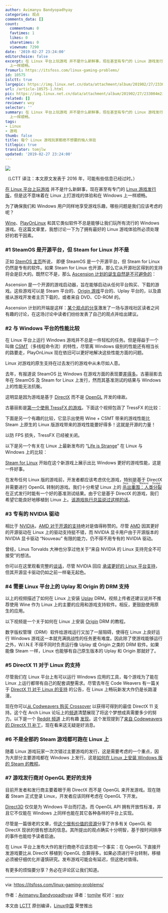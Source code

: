 ```yaml
---
author: Avimanyu Bandyopadhyay
categories: 观点
comments_data: []
count:
  commentnum: 0
  favtimes: 1
  likes: 0
  sharetimes: 0
  viewnum: 7290
date: '2019-02-27 23:24:00'
editorchoice: false
excerpt: 在 Linux 平台上玩游戏 并不是什么新鲜事，现在甚至有专门的 Linux 游戏发行版，但是这不意味着在 Linux 上打游戏的体验和在 Windows
  上一样顺畅。
fromurl: https://itsfoss.com/linux-gaming-problems/
id: 10575
islctt: true
largepic: https://img.linux.net.cn/data/attachment/album/201902/27/233004m2ir2c2q4auusfsc.jpg
url: /article-10575-1.html
pic: https://img.linux.net.cn/data/attachment/album/201902/27/233004m2ir2c2q4auusfsc.jpg.thumb.jpg
related: []
reviewer: wxy
selector: ''
summary: 在 Linux 平台上玩游戏 并不是什么新鲜事，现在甚至有专门的 Linux 游戏发行版，但是这不意味着在 Linux 上打游戏的体验和在 Windows
  上一样顺畅。
tags:
- Linux
- 游戏
thumb: false
title: 每个 Linux 游戏玩家都绝不想要的恼人体验
titlepic: true
translator: tomjlw
updated: '2019-02-27 23:24:00'
---
```


![](/data/attachment/album/201902/27/233004m2ir2c2q4auusfsc.jpg)


（LCTT 译注：本文原文发表于 2016 年，可能有些信息已经过时。）


[在 Linux 平台上玩游戏](https://itsfoss.com/linux-gaming-guide/) 并不是什么新鲜事，现在甚至有专门的 [Linux 游戏发行版](https://itsfoss.com/linux-gaming-distributions/)，但是这不意味着在 Linux 上打游戏的体验和在 Windows 上一样顺畅。


为了确保我们和 Windows 用户同样地享受游戏乐趣，哪些问题是我们应该考虑的呢？


[Wine](https://itsfoss.com/use-windows-applications-linux/)、[PlayOnLinux](https://www.playonlinux.com/en/) 和其它类似软件不总是能够让我们玩所有流行的 Windows 游戏。在这篇文章里，我想讨论一下为了拥有最好的 Linux 游戏体验所必须处理好的若干因素。


### #1 SteamOS 是开源平台，但 Steam for Linux 并不是


正如 [StemOS 主页](http://store.steampowered.com/steamos/)所说， 即便 SteamOS 是一个开源平台，但 Steam for Linux 仍然是专有的软件。如果 Steam for Linux 也开源，那么它从开源社区得到的支持将会是巨大的。既然它不是，那么 [Ascension 计划的诞生自然是不可避免的](http://www.ibtimes.co.uk/reddit-users-want-replace-steam-open-source-game-launcher-project-ascension-1498999)：






Ascension 是一个开源的游戏启动器，旨在能够启动从任何平台购买、下载的游戏。这些游戏可以是 Steam 平台的、[Origin 游戏](https://www.origin.com/)平台的、Uplay 平台的，以及直接从游戏开发者主页下载的，或者来自 DVD、CD-ROM 的。


Ascension 计划的开端是这样：[某个观点的分享](https://www.reddit.com/r/pcmasterrace/comments/33xcvm/we_hate_valves_monopoly_over_pc_gaming_why/)激发了一场与游戏社区读者之间有趣的讨论，在这场讨论中读者们纷纷发表了自己的观点并给出建议。


### #2 与 Windows 平台的性能比较


在 Linux 平台上运行 Windows 游戏并不总是一件轻松的任务。但是得益于一个叫做 [CSMT](https://github.com/wine-compholio/wine-staging/wiki/CSMT)（多线程命令流）的特性，尽管离 Windows 级别的性能还有相当长的路要走，PlayOnLinux 现在依旧可以更好地解决这些性能方面的问题。


Linux 对游戏的原生支持在过去发行的游戏中从未尽如人意。


去年，有报道说 SteamOS 比 Windows 在游戏方面的表现要[差得多](http://arstechnica.com/gaming/2015/11/ars-benchmarks-show-significant-performance-hit-for-steamos-gaming/)。古墓丽影去年在 SteamOS 及 Steam for Linux 上发行，然而其基准测试的结果与 Windows 上的性能无法抗衡。






这明显是因为游戏是基于 [DirectX](https://en.wikipedia.org/wiki/DirectX) 而不是 [OpenGL](https://en.wikipedia.org/wiki/OpenGL) 开发的缘故。


古墓丽影是[第一个使用 TressFX 的游戏](https://www.gamingonlinux.com/articles/tomb-raider-released-for-linux-video-thoughts-port-report-included-the-first-linux-game-to-use-tresfx.7124)。下面这个视频包涵了 TressFX 的比较：






下面是另一个有趣的比较，它显示出使用 Wine + CSMT 带来的游戏性能比 Steam 上原生的 Linux 版游戏带来的游戏性能要好得多！这就是开源的力量！






以防 FPS 损失，TressFX 已经被关闭。


以下是另一个有关在 Linux 上最新发布的 “[Life is Strange](http://lifeisstrange.com/)” 在 Linux 与 Windows 上的比较：






[Steam for Linux](https://itsfoss.com/install-steam-ubuntu-linux/) 开始在这个新游戏上展示出比 Windows 更好的游戏性能，这是一件好事。


在发布任何 Linux 版的游戏前，开发者都应该考虑优化游戏，特别是基于 DirectX 并需要进行 OpenGL 转制的游戏。我们十分希望 Linux 上的<ruby> <a href="https://itsfoss.com/deus-ex-mankind-divided-linux/">  杀出重围：人类分裂 </a> <rt>  Deus Ex: Mankind Divided </rt></ruby> 在正式发行时能有一个好的基准测试结果。由于它是基于 DirectX 的游戏，我们希望它能良好地移植到 Linux 上。[该游戏执行总监说过这样的话](http://wccftech.com/deus-ex-mankind-divided-director-console-ports-on-pc-is-disrespectful/)。


### #3 专有的 NVIDIA 驱动


相比于 [NVIDIA](http://nvidia.com/)，[AMD 对于开源的支持](http://developer.amd.com/tools-and-sdks/open-source/)绝对是值得称赞的。尽管 [AMD](http://amd.com/) 因其更好的开源驱动在 Linux 上的驱动支持挺不错，而 NVIDIA 显卡用户由于开源版本的 NVIDIA 显卡驱动 “Nouveau” 有限的能力，仍不得不用专有的 NVIDIA 驱动。


曾经，Linus Torvalds 大神也分享过他关于“来自 NVIDIA 的 Linux 支持完全不可接受”的想法。






你可以在这里观看完整的[谈话](https://youtu.be/MShbP3OpASA)，尽管 NVIDIA 回应 [承诺更好的 Linux 平台支持](https://itsfoss.com/nvidia-optimus-support-linux/)，但其开源显卡驱动仍如之前一样毫无起色。


### #4 需要 Linux 平台上的 Uplay 和 Origin 的 DRM 支持






以上的视频描述了如何在 Linux 上安装 [Uplay](http://uplay.com/) DRM。视频上传者还建议说并不推荐使用 Wine 作为 Linux 上的主要的应用和游戏支持软件。相反，更鼓励使用原生的应用。


以下视频是一个关于如何在 Linux 上安装 [Origin](http://origin.com/) DRM 的教程。






数字版权管理（DRM）软件给游戏运行又加了一层阻碍，使得在 Linux 上良好运行 Windows 游戏这一本就充满挑战性的任务更有难度。因此除了使游戏能够运行之外，W.I.N.E 不得不同时负责运行像 Uplay 或 Origin 之类的 DRM 软件。如果能像 Steam 一样，Linux 也能够有自己原生版本的 Uplay 和 Origin 那就好了。


### #5 DirectX 11 对于 Linux 的支持


尽管我们在 Linux 平台上有可以运行 Windows 应用的工具，每个游戏为了能在 Linux 上运行都带有自己的配套调整需求。尽管去年在 Code Weavers 有一篇关于 [DirectX 11 对于 Linux 的支持](http://www.pcworld.com/article/2940470/hey-gamers-directx-11-is-coming-to-linux-thanks-to-codeweavers-and-wine.html) 的公告，在 Linux 上畅玩新发大作仍是长路漫漫。


现在你可以[从 Codweavers 购买 Crossover](https://itsfoss.com/deal-run-windows-software-and-games-on-linux-with-crossover-15-66-off/) 以获得可得到的最佳 DirectX 11 支持。这个在 Arch Linux 论坛上的[频道](https://bbs.archlinux.org/viewtopic.php?id=214771)清楚展现了将这个梦想成真需要多少的努力。以下是一个 [Reddit 频道](https://www.reddit.com/r/linux_gaming/comments/3ap3uu/directx_11_support_coming_to_codeweavers/) 上的有趣 [发现](https://ghostbin.com/paste/sy3e2)。这个发现提到了[来自 Codeweavers 的 DirectX 11 补丁](https://www.codeweavers.com/about/blogs/caron/2015/12/10/directx-11-really-james-didnt-lie)，现在看来这无疑是好消息。


### #6 不是全部的 Steam 游戏都可跑在 Linux 上


随着 Linux 游戏玩家一次次错过主要游戏的发行，这是需要考虑的一个重点，因为大部分主要游戏都在 Windows 上发行。这是[如何在 Linux 上安装 Windows 版的 Steam 的教程](https://itsfoss.com/linux-gaming-guide/)。


### #7 游戏发行商对 OpenGL 更好的支持


目前开发者和发行商主要着眼于用 DirectX 而不是 OpenGL 来开发游戏。现在随着 Steam 正式登录 Linux，开发者应该同样考虑在 OpenGL 下开发。


[Direct3D](https://en.wikipedia.org/wiki/Direct3D) 仅仅是为 Windows 平台而打造。而 OpenGL API 拥有开放性标准，并且它不仅能在 Windows 上同样也能在其它各种各样的平台上实现。


尽管是一篇很老的文章，但[这个很有价值的资源](http://blog.wolfire.com/2010/01/Why-you-should-use-OpenGL-and-not-DirectX)分享了许多有关 OpenGL 和 DirectX 现状的很有想法的信息。其所提出的观点确实十分明智，基于按时间排序的事件也能给予读者启迪。


在 Linux 平台上发布大作的发行商绝不应该忽视一个事实：在 OpenGL 下直接开发游戏要比从 DirectX 移植到 OpenGL 合算得多。如果必须进行平台转制，移植必须被仔细优化并谨慎研究。发布游戏可能会有延迟，但这绝对值得。


有更多的烦恼要分享？务必在评论区让我们知道。




---


via: <https://itsfoss.com/linux-gaming-problems/>


作者：[Avimanyu Bandyopadhyay](https://itsfoss.com/author/avimanyu/) 译者：[tomjlw](https://github.com/tomjlw) 校对：[wxy](https://github.com/wxy)


本文由 [LCTT](https://github.com/LCTT/TranslateProject) 原创编译，[Linux中国](https://linux.cn/) 荣誉推出